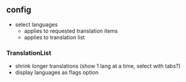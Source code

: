 ## config
- select languages
	- applies to requested translation items
	- applies to translation list

### TranslationList

- shrink longer translations (show 1 lang at a time, select with tabs?)
- display languages as flags option
